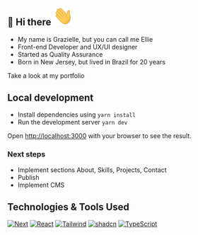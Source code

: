 ## :book: Hi there <img src="/public/wave.gif" width="45"/>
- My name is Grazielle, but you can call me Ellie
- Front-end Developer and UX/UI designer
- Started as Quality Assurance
- Born in New Jersey, but lived in Brazil for 20 years

Take a look at my portfolio

## Local development

- Install dependencies using `yarn install`
- Run the development server `yarn dev`

Open [http://localhost:3000](http://localhost:3000) with your browser to see the result.

### Next steps

- Implement sections About, Skills, Projects, Contact
- Publish
- Implement CMS

## Technologies & Tools Used

[![Next][Next.js]][Next-url]
[![React][React.js]][React-url]
[![Tailwind][Tailwind.com]][Tailwind-url]
[![shadcn][shadcn.com]][shadcn-url]
[![TypeScript][TypeScript.com]][TypeScript-url]

<!-- MARKDOWN LINKS & IMAGES -->
<!-- https://www.markdownguide.org/basic-syntax/#reference-style-links -->
[Next.js]: https://img.shields.io/badge/next.js-000000?style=for-the-badge&logo=nextdotjs&logoColor=white
[Next-url]: https://nextjs.org/
[React.js]: https://img.shields.io/badge/React-20232A?style=for-the-badge&logo=react&logoColor=61DAFB
[React-url]: https://reactjs.org/
[Tailwind.com]: https://img.shields.io/badge/tailwindcss-0F172A?style=for-the-badge&logo=tailwindcss
[Tailwind-url]: https://tailwindcss.com/
[shadcn.com]: https://img.shields.io/badge/shadcn-000000?style=for-the-badge&logo=shadcnui
[shadcn-url]: https://ui.shadcn.com/
[TypeScript.com]: https://img.shields.io/badge/TypeScript-3178C6?style=for-the-badge&logo=TypeScript&logoColor=FFF
[TypeScript-url]: https://www.typescriptlang.org/